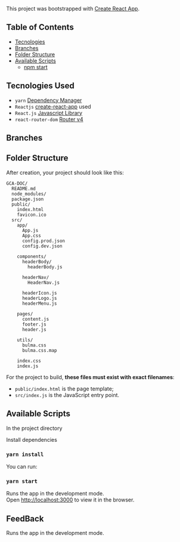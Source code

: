 This project was bootstrapped with [Create React App](https://github.com/facebookincubator/create-react-app).


## Table of Contents

- [Tecnologies](#tecnologies)
- [Branches](#Branches)
- [Folder Structure](#folder-structure)
- [Available Scripts](#available-scripts)
  - [npm start](#npm-start)
 


## Tecnologies Used

* `yarn` [Dependency Manager](https://yarnpkg.com/lang/en/)
* `Reactjs` [create-react-app](https://github.com/facebookincubator/create-react-app) used
* `React.js` [Javascript Library](https://facebook.github.io/react/)
* `react-router-dom` [Router v4](https://github.com/ReactTraining/react-router/tree/master/packages/react-router-dom)


## Branches

## Folder Structure

After creation, your project should look like this:

```
GCA-DOC/
  README.md
  node_modules/
  package.json
  public/
    index.html
    favicon.ico
  src/
    app/
      App.js
      App.css
      config.prod.json
      config.dev.json

    components/
      headerBody/
        headerBody.js

      headerNav/
        HeaderNav.js

      headerIcon.js
      headerLogo.js
      headerMenu.js

    pages/
      content.js
      footer.js
      header.js

    utils/
      bulma.css
      bulma.css.map

    index.css
    index.js
```

For the project to build, **these files must exist with exact filenames**:

* `public/index.html` is the page template;
* `src/index.js` is the JavaScript entry point.

## Available Scripts

In the project directory

Install dependencies

### `yarn install`

You can run:

### `yarn start`

Runs the app in the development mode.<br>
Open [http://localhost:3000](http://localhost:3000) to view it in the browser.



## FeedBack
Runs the app in the development mode.<br>


